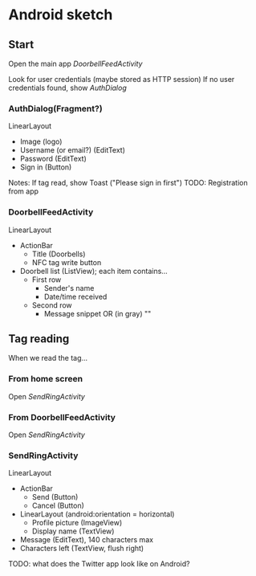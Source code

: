 Android sketch
==============

## Start

Open the main app *DoorbellFeedActivity*

Look for user credentials (maybe stored as HTTP session)
If no user credentials found, show *AuthDialog*

### AuthDialog(Fragment?)

LinearLayout

* Image (logo)
* Username (or email?) (EditText)
* Password (EditText)
* Sign in (Button)

Notes: If tag read, show Toast ("Please sign in first")
TODO: Registration from app

### DoorbellFeedActivity

LinearLayout

* ActionBar
    * Title (Doorbells)
    * NFC tag write button
* Doorbell list (ListView); each item contains...
    * First row
        * Sender's name
        * Date/time received
    * Second row
        * Message snippet OR (in gray) "<No message>"

## Tag reading

When we read the tag...

### From home screen

Open *SendRingActivity*

### From DoorbellFeedActivity

Open *SendRingActivity*

### SendRingActivity

LinearLayout

* ActionBar
    * Send (Button)
    * Cancel (Button)
* LinearLayout (android:orientation = horizontal)
    * Profile picture (ImageView)
    * Display name (TextView)
* Message (EditText), 140 characters max
* Characters left (TextView, flush right)

TODO: what does the Twitter app look like on Android?

